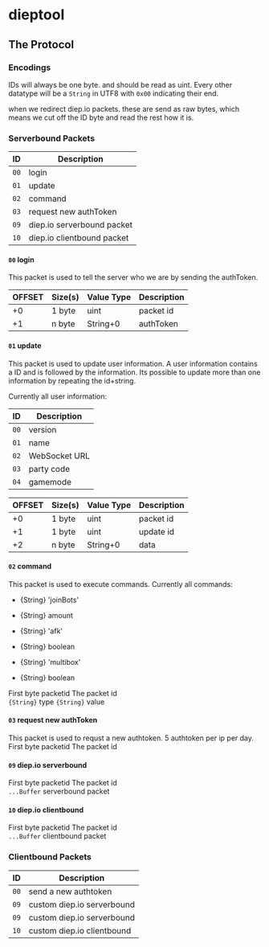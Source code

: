 # dieptool

## The Protocol

### Encodings

IDs will always be one byte. and should be read as uint.
Every other datatype will be a `String` in UTF8 with `0x00` indicating their end.

when we redirect diep.io packets. these are send as raw bytes, which means we cut
off the ID byte and read the rest how it is.

### Serverbound Packets

| ID   | Description                |
| ---- | -------------------------- |
| `00` | login                      |
| `01` | update                     |
| `02` | command                    |
| `03` | request new authToken      |
| `09` | diep.io serverbound packet |
| `10` | diep.io clientbound packet |

#### `00` login

This packet is used to tell the server who we are by sending the authToken.

| OFFSET | Size(s) | Value Type | Description |
| ------ | ------- | ---------- | ----------- |
| +0     | 1 byte  | uint       | packet id   |
| +1     | n byte  | String+0   | authToken   |

#### `01` update

This packet is used to update user information.
A user information contains a ID and is followed by the information.
Its possible to update more than one information by repeating the id+string.

Currently all user information:

| ID   | Description   |
| ---- | ------------- |
| `00` | version       |
| `01` | name          |
| `02` | WebSocket URL |
| `03` | party code    |
| `04` | gamemode      |

| OFFSET | Size(s) | Value Type | Description |
| ------ | ------- | ---------- | ----------- |
| +0     | 1 byte  | uint       | packet id   |
| +1     | 1 byte  | uint       | update id   |
| +2     | n byte  | String+0   | data        |

#### `02` command

This packet is used to execute commands.
Currently all commands:

-   {String} 'joinBots'
-   {String} amount

-   {String} 'afk'
-   {String} boolean

-   {String} 'multibox'
-   {String} boolean

First byte packetid The packet id  
`{String}` type
`{String}` value

#### `03` request new authToken

This packet is used to requst a new authtoken. 5 authtoken per ip per day.
First byte packetid The packet id

#### `09` diep.io serverbound

First byte packetid The packet id  
`...Buffer` serverbound packet

#### `10` diep.io clientbound

First byte packetid The packet id  
`...Buffer` clientbound packet

### Clientbound Packets

| ID   | Description                |
| ---- | -------------------------- |
| `00` | send a new authtoken       |
| `09` | custom diep.io serverbound |
| `09` | custom diep.io serverbound |
| `10` | custom diep.io clientbound |
